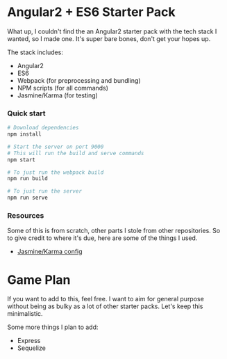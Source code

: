 # Angular2 + ES6 Starter Pack

  What up, I couldn't find the an Angular2 starter pack with the tech stack I wanted, so I made one.
  It's super bare bones, don't get your hopes up.

  The stack includes:
   * Angular2
   * ES6
   * Webpack (for preprocessing and bundling)
   * NPM scripts (for all commands)
   * Jasmine/Karma (for testing)

### Quick start
 ```bash
# Download dependencies
npm install

# Start the server on port 9000
# This will run the build and serve commands
npm start

# To just run the webpack build
npm run build

# To just run the server
npm run serve
```

### Resources

  Some of this is from scratch, other parts I stole from other repositories.
  So to give credit to where it's due, here are some of the things I used.
   * [Jasmine/Karma config](https://github.com/AngularClass/angular2-webpack-starter)

# Game Plan
  If you want to add to this, feel free. I want to aim for general purpose without
  being as bulky as a lot of other starter packs. Let's keep this minimalistic.

  Some more things I plan to add:
   * Express
   * Sequelize
